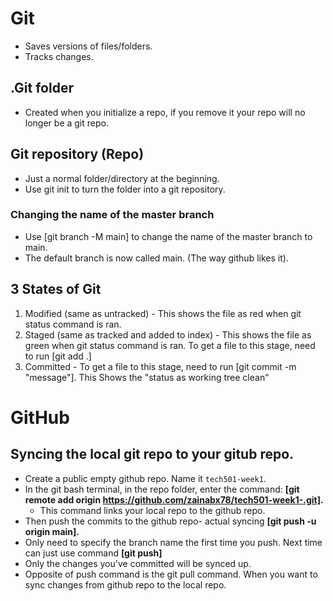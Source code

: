 # Git

* Saves versions of files/folders.
* Tracks changes.

## .Git folder
- Created when you initialize a repo, if you remove it your repo will no longer be a git repo.

## Git repository (Repo)
* Just a normal folder/directory at the beginning.
* Use git init to turn the folder into a git repository.

### Changing the name of the master branch
* Use [git branch -M main] to change the name of the master branch to main. 
* The default branch is now called main. (The way github likes it).
## 3 States of Git
1. Modified (same as untracked) - This shows the file as red when git status command is ran.
2. Staged (same as tracked and added to index) - This shows the file as green when git status command is ran. To get a file to this stage, need to run [git add .]
3. Committed - To get a file to this stage, need to run [git commit -m "message"]. This Shows the "status as working tree clean"

# GitHub

## Syncing the local git repo to your gitub repo.
- Create a public empty github repo. Name it `tech501-week1`.
- In the git bash terminal, in the repo folder, enter the command: **[git remote add origin https://github.com/zainabx78/tech501-week1-.git].**
  - This command links your local repo to the github repo.
- Then push the commits to the github repo- actual syncing **[git push -u origin main].**
- Only need to specify the branch name the first time you push. Next time can just use command **[git push]**
- Only the changes you've committed will be synced up. 
- Opposite of push command is the git pull command. When you want to sync changes from github repo to the local repo. 
  